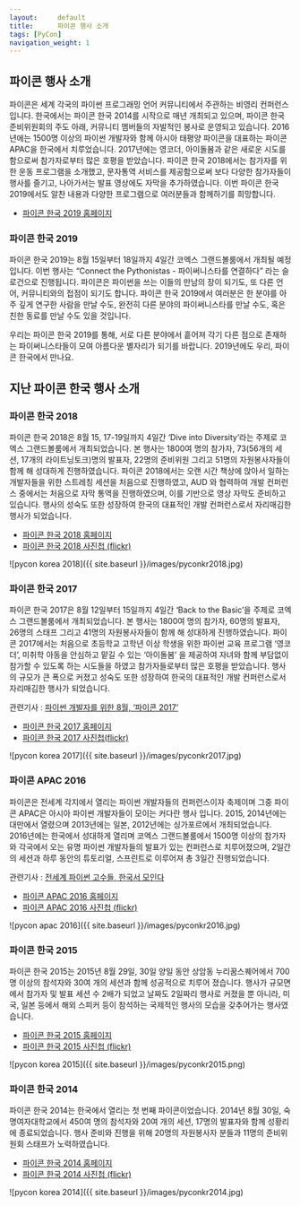 ```yaml
---
layout:     default
title:      파이콘 행사 소개
tags: [PyCon]
navigation_weight: 1
---
```


## 파이콘 행사 소개
  파이콘은 세계 각국의 파이썬 프로그래밍 언어 커뮤니티에서 주관하는 비영리 컨퍼런스입니다. 한국에서는 파이콘 한국 2014를 시작으로 매년 개최되고 있으며, 파이콘 한국 준비위원회의 주도 아래, 커뮤니티 멤버들의 자발적인 봉사로 운영되고 있습니다. 2016년에는 1500명 이상의 파이썬 개발자와 함께 아시아 태평양 파이콘을 대표하는 파이콘 APAC을 한국에서 치루었습니다. 2017년에는 영코더, 아이돌봄과 같은 새로운 시도를 함으로써 참가자로부터 많은 호평을 받았습니다. 파이콘 한국 2018에서는 참가자를 위한 운동 프로그램을 소개했고, 문자통역 서비스를 제공함으로써 보다 다양한 참가자들이 행사를 즐기고, 나아가서는 발표 영상에도 자막을 추가하였습니다. 이번 파이콘 한국 2019에서도 알찬 내용과 다양한 프로그램으로 여러분들과 함께하기를 희망합니다.

- [파이콘 한국 2019 홈페이지](http://www.pycon.kr)

### 파이콘 한국 2019
  파이콘 한국 2019는 8월 15일부터 18일까지 4일간 코엑스 그랜드볼룸에서 개최될 예정입니다.  이번 행사는 “Connect the Pythonistas - 파이써니스타를 연결하다” 라는 슬로건으로 진행됩니다. 파이콘은 파이썬을 쓰는 이들의 만남의 장이 되기도, 또 다른 언어, 커뮤니티와의 접점이 되기도 합니다. 파이콘 한국 2019에서 여러분은 한 분야를 아주 깊게 연구한 사람을 만날 수도, 완전히 다른 분야의 파이써니스타를 만날 수도, 혹은 친한 동료를 만날 수도 있을 것입니다.

  우리는 파이콘 한국 2019를 통해, 서로 다른 분야에서 흩어져 각기 다른 점으로 존재하는 파이써니스타들이 모여 아름다운 별자리가 되기를 바랍니다. 2019년에도 우리, 파이콘 한국에서 만나요.

## 지난 파이콘 한국 행사 소개

### 파이콘 한국 2018
파이콘 한국 2018은 8월 15, 17-19일까지 4일간 ‘Dive into Diversity’라는 주제로 코엑스 그랜드볼룸에서 개최되었습니다. 본 행사는 1800여 명의 참가자, 73(56개의 세션, 17개의 라이트닝토크)명의 발표자, 22명의 준비위원 그리고 51명의 자원봉사자들이 함께 해 성대하게 진행하였습니다. 파이콘 2018에서는 오랜 시간 책상에 앉아서 일하는 개발자들을 위한 스트레칭 세션을 처음으로 진행하였고, AUD 와 협력하여 개발 컨퍼런스 중에서는 처음으로 자막 통역을 진행하였으며, 이를 기반으로 영상 자막도 준비하고 있습니다. 행사의 성숙도 또한 성장하여 한국의 대표적인 개발 컨퍼런스로서 자리매김한 행사가 되었습니다.

- [파이콘 한국 2018 홈페이지](http://www.pycon.kr/2018)
- [파이콘 한국 2018 사진첩 (flickr)](https://www.flickr.com/photos/126829363@N08/sets/72157702083439922)

![pycon korea 2018]({{ site.baseurl }}/images/pyconkr2018.jpg)

### 파이콘 한국 2017
  파이콘 한국 2017은 8월 12일부터 15일까지 4일간 ‘Back to the Basic’을 주제로 코엑스 그랜드볼룸에서 개최되었습니다. 본 행사는 1800여 명의 참가자, 60명의 발표자, 26명의 스태프 그리고 41명의 자원봉사자들이 함께 해 성대하게 진행하였습니다. 파이콘 2017에서는 처음으로 초등학교 고학년 이상 학생을 위한 파이썬 교육 프로그램 ‘영코더’,  미취학 아동을 안심하고 맡길 수 있는 ‘아이돌봄’ 을 제공하여 자녀와 함께 부담없이 참가할 수 있도록 하는 시도들을 하였고 참가자들로부터 많은 호평을 받았습니다. 행사의 규모가 큰 폭으로 커졌고 성숙도 또한 성장하여 한국의 대표적인 개발 컨퍼런스로서 자리매김한 행사가 되었습니다.

관련기사 : [파이썬 개발자를 위한 8월, ‘파이콘 2017’](http://www.bloter.net/archives/285012)

- [파이콘 한국 2017 홈페이지](http://www.pycon.kr/2017)
- [파이콘 한국 2017 사진첩(flickr)](https://www.flickr.com/photos/126829363@N08/albums/72157684979805804)

![pycon korea 2017]({{ site.baseurl }}/images/pyconkr2017.jpg)

### 파이콘 APAC 2016
  파이콘은 전세계 각지에서 열리는 파이썬 개발자들의 컨퍼런스이자 축제이며 그중 파이콘 APAC은 아시아 파이썬 개발자들이 모이는 커다란 행사 입니다. 2015, 2014년에는 대만에서 열렸으며 2013년에는 일본, 2012년에는 싱가포르에서 개최되었습니다. 2016년에는 한국에서 성대하게 열리며 코엑스 그랜드볼룸에서 1500명 이상의 참가자와 각국에서 오는 유명 파이썬 개발자들의 발표가 있는 컨퍼런스로 치루어졌으며, 2일간의 세션과 하루 동안의 튜토리얼, 스프린트로 이루어져 총 3일간 진행되었습니다.

관련기사 : [전세계 파이썬 고수들, 한국서 모인다](http://www.bloter.net/archives/257476)

- [파이콘 APAC 2016 홈페이지](http://www.pycon.kr/2016)
- [파이콘 APAC 2016 사진첩 (flickr)](https://www.flickr.com/photos/126829363@N08/albums/72157671256038363)

![pycon apac 2016]({{ site.baseurl }}/images/pyconkr2016.jpg)

### 파이콘 한국 2015
  파이콘 한국 2015는 2015년 8월 29일, 30일 양일 동안 상암동 누리꿈스퀘어에서 700명 이상의 참석자와 30여 개의 세션과 함께 성공적으로 치루어 졌습니다. 행사가 규모면에서 참가자 및 발표 세션 수 2배가 되었고 날짜도 2일짜리 행사로 커졌을 뿐 아니라, 미국, 일본 등에서 해외 스피커 등이 참석하는 국제적인 행사의 모습을 갖추어가는 행사였습니다.

- [파이콘 한국 2015 홈페이지](http://www.pycon.kr/2015)
- [파이콘 한국 2015 사진첩 (flickr)](https://www.flickr.com/photos/126829363@N08/sets/72157657573435230/)

![pycon korea 2015]({{ site.baseurl }}/images/pyconkr2015.png)

### 파이콘 한국 2014
  파이콘 한국 2014는 한국에서 열리는 첫 번째 파이콘이었습니다. 2014년 8월 30일, 숙명여자대학교에서 450여 명의 참석자와 20여 개의 세션, 17명의 발표자와 함께 성황리에 종료되었습니다. 행사 준비와 진행을 위해 20명의 자원봉사자 분들과 11명의 준비위원회 스태프가 노력하였습니다.

- [파이콘 한국 2014 홈페이지](http://www.pycon.kr/2014/)
- [파이콘 한국 2014 사진첩 (flickr)](https://www.flickr.com/photos/126829363@N08/sets/72157647241831642/)

![pycon korea 2014]({{ site.baseurl }}/images/pyconkr2014.jpg)





